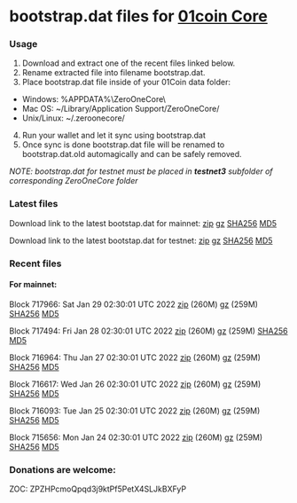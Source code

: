# bootstrap.dat files for [01coin Core](https://01coin.io)

### Usage

1. Download and extract one of the recent files linked below.
2. Rename extracted file into filename bootstrap.dat.
3. Place bootstrap.dat file inside of your 01Coin data folder:
 - Windows: %APPDATA%\ZeroOneCore\
 - Mac OS: ~/Library/Application Support/ZeroOneCore/
 - Unix/Linux: ~/.zeroonecore/
4. Run your wallet and let it sync using bootstrap.dat
5. Once sync is done bootstrap.dat file will be renamed to bootstrap.dat.old automagically and can be safely removed.

_NOTE: bootstrap.dat for testnet must be placed in **testnet3** subfolder of corresponding ZeroOneCore folder_

### Latest files
Download link to the latest bootstap.dat for mainnet: [zip](https://files.01coin.io/mainnet/bootstrap.dat.zip) [gz](https://files.01coin.io/mainnet/bootstrap.dat.tar.gz) [SHA256](https://files.01coin.io/mainnet/sha256.txt) [MD5](https://files.01coin.io/mainnet/md5.txt)

Download link to the latest bootstap.dat for testnet: [zip](https://files.01coin.io/testnet/bootstrap.dat.zip) [gz](https://files.01coin.io/testnet/bootstrap.dat.tar.gz) [SHA256](https://files.01coin.io/testnet/sha256.txt) [MD5](https://files.01coin.io/testnet/md5.txt)

### Recent files

#### For mainnet:

Block 717966: Sat Jan 29 02:30:01 UTC 2022 [zip](https://files.01coin.io/mainnet/2022-01-29/bootstrap.dat.zip) (260M) [gz](https://files.01coin.io/mainnet/2022-01-29/bootstrap.dat.tar.gz) (259M) [SHA256](https://files.01coin.io/mainnet/2022-01-29/sha256.txt) [MD5](https://files.01coin.io/mainnet/2022-01-29/md5.txt)

Block 717494: Fri Jan 28 02:30:01 UTC 2022 [zip](https://files.01coin.io/mainnet/2022-01-28/bootstrap.dat.zip) (260M) [gz](https://files.01coin.io/mainnet/2022-01-28/bootstrap.dat.tar.gz) (259M) [SHA256](https://files.01coin.io/mainnet/2022-01-28/sha256.txt) [MD5](https://files.01coin.io/mainnet/2022-01-28/md5.txt)

Block 716964: Thu Jan 27 02:30:01 UTC 2022 [zip](https://files.01coin.io/mainnet/2022-01-27/bootstrap.dat.zip) (260M) [gz](https://files.01coin.io/mainnet/2022-01-27/bootstrap.dat.tar.gz) (259M) [SHA256](https://files.01coin.io/mainnet/2022-01-27/sha256.txt) [MD5](https://files.01coin.io/mainnet/2022-01-27/md5.txt)

Block 716617: Wed Jan 26 02:30:01 UTC 2022 [zip](https://files.01coin.io/mainnet/2022-01-26/bootstrap.dat.zip) (260M) [gz](https://files.01coin.io/mainnet/2022-01-26/bootstrap.dat.tar.gz) (259M) [SHA256](https://files.01coin.io/mainnet/2022-01-26/sha256.txt) [MD5](https://files.01coin.io/mainnet/2022-01-26/md5.txt)

Block 716093: Tue Jan 25 02:30:01 UTC 2022 [zip](https://files.01coin.io/mainnet/2022-01-25/bootstrap.dat.zip) (260M) [gz](https://files.01coin.io/mainnet/2022-01-25/bootstrap.dat.tar.gz) (259M) [SHA256](https://files.01coin.io/mainnet/2022-01-25/sha256.txt) [MD5](https://files.01coin.io/mainnet/2022-01-25/md5.txt)

Block 715656: Mon Jan 24 02:30:01 UTC 2022 [zip](https://files.01coin.io/mainnet/2022-01-24/bootstrap.dat.zip) (260M) [gz](https://files.01coin.io/mainnet/2022-01-24/bootstrap.dat.tar.gz) (259M) [SHA256](https://files.01coin.io/mainnet/2022-01-24/sha256.txt) [MD5](https://files.01coin.io/mainnet/2022-01-24/md5.txt)


### Donations are welcome:

ZOC: ZPZHPcmoQpqd3j9ktPf5PetX4SLJkBXFyP
